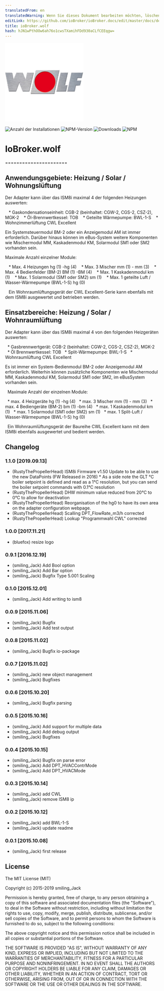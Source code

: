 ```yaml
---
translatedFrom: en
translatedWarning: Wenn Sie dieses Dokument bearbeiten möchten, löschen Sie bitte das Feld "translationsFrom". Andernfalls wird dieses Dokument automatisch erneut übersetzt
editLink: https://github.com/ioBroker/ioBroker.docs/edit/master/docs/de/adapterref/iobroker.wolf/README.md
title: ioBroker.wolf
hash: hJN1wPthOOw6ah76o1cwsTXamihFDd930aCLfCEEqgw=
---
```

![Logo](../../../en/adapterref/iobroker.wolf/admin/wolf_logo.png)

![Anzahl der Installationen](http://iobroker.live/badges/wolf-stable.svg)
![NPM-Version](http://img.shields.io/npm/v/iobroker.wolf.svg)
![Downloads](https://img.shields.io/npm/dm/iobroker.wolf.svg)
![NPM](https://nodei.co/npm/iobroker.wolf.png?downloads=true)

# IoBroker.wolf
======================

## Anwendungsgebiete: Heizung / Solar / Wohnungslüftung
Der Adapter kann über das ISM8i maximal 4 der folgenden Heizungen auswerten:

   * Gaskondensationseinheit: CGB-2 (beinhaltet: CGW-2, CGS-2, CSZ-2), MGK-2
   * Öl-Brennwertkessel: TOB
   * Geteilte Wärmepumpe: BWL-1-S
   * Wohnzimmerlüftung CWL Excellent

Ein Systemsteuermodul BM-2 oder ein Anzeigemodul AM ist immer erforderlich.
Darüber hinaus können im eBus-System weitere Komponenten wie Mischermodul MM, Kaskadenmodul KM, Solarmodul SM1 oder SM2 vorhanden sein.

Maximale Anzahl einzelner Module:

   * Max. 4 Heizungen hg (1) -hg (4)
   * Max. 3 Mischer mm (1) - mm (3)
   * Max. 4 Bedienfelder (BM-2) BM (1) -BM (4)
   * Max. 1 Kaskadenmodul km (1)
   * Max. 1 Solarmodul (SM1 oder SM2) sm (1)
   * Max. 1 geteilte Luft / Wasser-Wärmepumpe (BWL-1-S) hg (0)

   Ein Wohnraumlüftungsgerät der CWL Excellent-Serie kann ebenfalls mit dem ISM8i ausgewertet und betrieben werden.

## Einsatzbereiche: Heizung / Solar / Wohnraumlüftung
Der Adapter kann über das ISM8i maximal 4 von den folgenden Heizgeräten auswerten:

  * Gasbrennwertgerät: CGB-2 (beinhaltet: CGW-2, CGS-2, CSZ-2), MGK-2
  * Öl Brennwertkessel: TOB
  * Split-Wärmepumpe: BWL-1-S
  * Wohnraumlüftung CWL Excellent

Es ist immer ein System-Bedienmodul BM-2 oder Anzeigemodul AM erforderlich.
Weiterhin können zusätzliche Komponenten wie Mischermodul MM, Kaskadenmodul KM, Solarmodul SM1 oder SM2, im eBusSystem vorhanden sein.

  Maximale Anzahl der einzelnen Module:

  * max. 4 Heizgeräte hg (1) -hg (4)
  * max. 3 Mischer mm (1) - mm (3)
  * max. 4 Bediengeräte (BM-2) bm (1) -bm (4)
  * max. 1 Kaskadenmodul km (1)
  * max. 1 Solarmodul (SM1 oder SM2) sm (1)
  * max. 1 Split-Luft / Wasser-Wärmepumpe (BWL-1-S) hg (0)

  Ein Wohnraumlüftungsgerät der Baureihe CWL Excellent kann mit dem ISM8i ebenfalls ausgewertet und bedient werden.

## Changelog
### 1.1.0 [2019.09.13]
* (RustyThePropellerHead) ISM8i Firmware v1.50 Update to be able to use the new DataPoints (FW Released in 2016)
                          * As a side note the GLT °C boiler setpoint is defined and read as a 1°C resolution, but you can send the boiler setpoint commands with 0.1°C resolution
* (RustyThePropellerHead) DHW minimum value reduced from 20°C to 0°C to allow for deactivation                          
* (RustyThePropellerHead) Reorganisation of the hg0 to have its own area on the adapter configuration webpage.
* (RustyThePropellerHead) Scalling DPT_FlowRate_m3/h corrected
* (RustyThePropellerHead) Lookup "Programmwahl CWL" corrected

### 1.0.0 [2017.11.21]
* (bluefox) resize logo

### 0.9.1 [2016.12.19]
* (smiling_Jack) Add Bool option
* (smiling_Jack) Add Bar option
* (smiling_Jack) Bugfix Type 5.001 Scaling 

### 0.1.0 [2015.12.01]
* (smiling_Jack) Add writing to ism8

### 0.0.9 [2015.11.06]
* (smiling_Jack) Bugfix
* (smiling_Jack) Add test output

### 0.0.8 [2015.11.02]
* (smiling_Jack) Bugfix io-package

### 0.0.7 [2015.11.02]
* (smiling_Jack) new object management
* (smiling_Jack) Bugfixes

### 0.0.6 [2015.10.20]
* (smiling_Jack) Bugfix parsing

### 0.0.5 [2015.10.16]
* (smiling_Jack) Add support for multiple data
* (smiling_Jack) Add debug output 
* (smiling_Jack) Bugfixes

### 0.0.4 [2015.10.15]
* (smiling_Jack) Bugfix on parse error
* (smiling_Jack) Add DPT_HVACContrMode
* (smiling_Jack) Add DPT_HVACMode

### 0.0.3 [2015.10.14]
* (smiling_Jack) add CWL
* (smiling_Jack) remove ISM8 ip

### 0.0.2 [2015.10.12]
* (smiling_Jack) add BWL-1-S
* (smiling_Jack) update readme

### 0.0.1 [2015.10.08]
* (smiling_Jack) first release

## License

The MIT License (MIT)

Copyright (c) 2015-2019 smiling_Jack

Permission is hereby granted, free of charge, to any person obtaining a copy of this software and associated documentation files (the "Software"), to deal in the Software without restriction, including without limitation the rights to use, copy, modify, merge, publish, distribute, sublicense, and/or sell copies of the Software, and to permit persons to whom the Software is furnished to do so, subject to the following conditions:

The above copyright notice and this permission notice shall be included in all copies or substantial portions of the Software.

THE SOFTWARE IS PROVIDED "AS IS", WITHOUT WARRANTY OF ANY KIND, EXPRESS OR IMPLIED, INCLUDING BUT NOT LIMITED TO THE WARRANTIES OF MERCHANTABILITY, FITNESS FOR A PARTICULAR PURPOSE AND NONINFRINGEMENT. IN NO EVENT SHALL THE AUTHORS OR COPYRIGHT HOLDERS BE LIABLE FOR ANY CLAIM, DAMAGES OR OTHER LIABILITY, WHETHER IN AN ACTION OF CONTRACT, TORT OR OTHERWISE, ARISING FROM, OUT OF OR IN CONNECTION WITH THE SOFTWARE OR THE USE OR OTHER DEALINGS IN THE SOFTWARE.